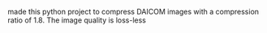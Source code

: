 made this python project to compress DAICOM images with a compression ratio of 1.8. The image quality is loss-less
